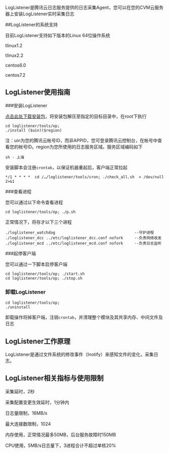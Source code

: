 LogListener是腾讯云日志服务提供的日志采集Agent，您可以在您的CVM云服务器上安装LogListener实时采集日志

##LogListener的系统支持

目前LogListener支持如下版本的Linux 64位操作系统

tlinux1.2

tlinux2.2

centos6.0

centos7.2

## LogListener使用指南

###安装LogListener

[点击此处下载安装包](https://mc.qcloudimg.com/static/archive/e781c7e7651764dda458ff6d202aebb4/loglistener.0.1.0.tar.gz)，将安装包解压至指定的目标目录中，在root下执行

```
cd loglistener/tools/op;
./install ($uin)($region)
```

注：uin为您的腾讯云帐号ID，而非APPID，您可登录腾讯云控制台，在帐号中查看您的帐号ID。region为您所使用的日志服务区域。服务区域编码如下

```
sh - 上海
```

安装脚本会注册`crontab`，以保证机器重起后，客户端正常拉起

```
*/1 * * * *  cd /…/loglistener/tools/cron; ./check_all.sh  > /dev/null 2>&1
```

###查看进程

您可以通过以下命令查看进程

```
cd loglistener/tools/op; ./p.sh
```

正常情况下，将存才以下三个进程

```
./loglistener_watchdog                                   --守护进程
./loglistener_dcc ../etc/loglistener_dcc.conf nofork     --负责网络收发
./loglistener_mcd ../etc/loglistener_mcd.conf nofork     --负责日志监听
```

###起停客户端

您可以通过一下脚本启停客户端

```
cd loglistener/tools/op; ./start.sh
cd loglistener/tools/op; ./stop.sh
```

### 卸载LogListener

```
cd loglistener/tools/op;
./uninstall
```

卸载操作将掉客户端，注销`crontab`，并清理整个模块及其共享内存、中间文件及日志

## LogListener工作原理

LogListener是通过文件系统的修改事件（Inotify）来感知文件的变化，采集日志。

## LogListener相关指标与使用限制

采集延时，2秒

采集配置变更生效延时，1分钟内

日志量限制，16MB/s

最大连接数限制，1024

内存使用，正常情况最多50MB，后台服务故障时150MB

CPU使用，5MB/s日志量下，3进程合计不超过单核20%
